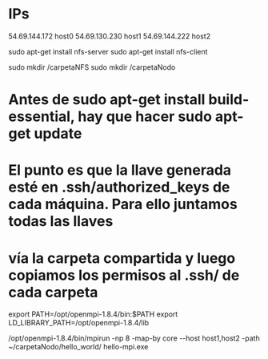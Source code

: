 # IPs
54.69.144.172 host0
54.69.130.230 host1
54.69.144.222 host2

sudo apt-get install nfs-server
sudo apt-get install nfs-client

sudo mkdir /carpetaNFS
sudo mkdir /carpetaNodo

# Antes de sudo apt-get install build-essential, hay que hacer sudo apt-get update

# El punto es que la llave generada esté en .ssh/authorized_keys de cada máquina. Para ello juntamos todas las llaves
# vía la carpeta compartida y luego copiamos los permisos al .ssh/ de cada carpeta

export PATH=/opt/openmpi-1.8.4/bin:$PATH
export LD_LIBRARY_PATH=/opt/openmpi-1.8.4/lib

/opt/openmpi-1.8.4/bin/mpirun -np 8 -map-by core --host host1,host2 -path ~/carpetaNodo/hello_world/ hello-mpi.exe
